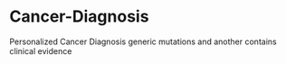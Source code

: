 # Cancer-Diagnosis
Personalized Cancer Diagnosis generic mutations and another contains clinical evidence
